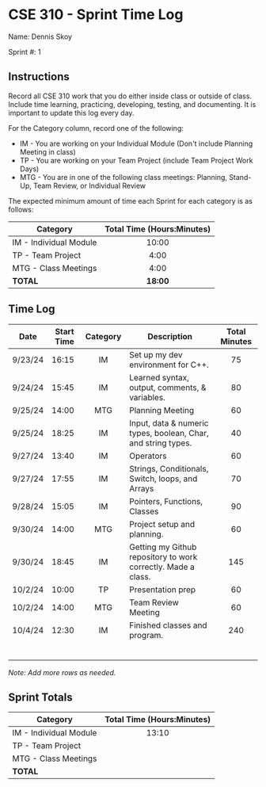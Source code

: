 # CSE 310 - Sprint Time Log

Name: Dennis Skoy

Sprint #: 1

## Instructions

Record all CSE 310 work that you do either inside class or outside of class.  Include time learning, practicing, developing, testing, and documenting.  It is important to update this log every day.

For the Category column, record one of the following:
* IM - You are working on your Individual Module (Don't include Planning Meeting in class)
* TP - You are working on your Team Project (include Team Project Work Days)
* MTG - You are in one of the following class meetings: Planning, Stand-Up, Team Review, or Individual Review

The expected minimum amount of time each Sprint for each category is as follows:

|Category                       |Total Time (Hours:Minutes)|
|-------------------------------|:------------------------:|
|IM - Individual Module         |          10:00           |
|TP - Team Project              |           4:00           |
|MTG - Class Meetings           |           4:00           |
|**TOTAL**                      |        **18:00**         |

## Time Log

|Date      |Start Time|Category|Description                                                   |Total Minutes|
|----------|----------|:------:|--------------------------------------------------------------|:-----------:|
|9/23/24   | 16:15    |  IM    | Set up my dev environment for C++.                           |  75         |
|9/24/24   | 15:45    |  IM    | Learned syntax, output, comments, & variables.               |  80         |
|9/25/24   | 14:00    |  MTG   | Planning Meeting                                             |  60         |
|9/25/24   | 18:25    |  IM    | Input, data & numeric types, boolean, Char, and string types.|  40         |
|9/27/24   | 13:40    |  IM    | Operators                                                    |  60         |
|9/27/24   | 17:55    |  IM    | Strings, Conditionals, Switch, loops, and Arrays             |  70         |
|9/28/24   | 15:05    |  IM    | Pointers, Functions, Classes                                 |  90         |
|9/30/24   | 14:00    |  MTG   | Project setup and planning.                                  |  60         |
|9/30/24   | 18:45    |  IM    | Getting my Github repository to work correctly. Made a class.| 145         |
|10/2/24   | 10:00    |  TP    | Presentation prep                                            |  60         |
|10/2/24   | 14:00    |  MTG   | Team Review Meeting                                          |  60         |
|10/4/24   | 12:30    |  IM    | Finished classes and program.                                | 240         |
|          |          |        |                                                              |             |
|          |          |        |                                                              |             |
|          |          |        |                                                              |             |
|          |          |        |                                                              |             |
|          |          |        |                                                              |             |
|          |          |        |                                                              |             |

_Note: Add more rows as needed._

## Sprint Totals

|Category                       |Total Time (Hours:Minutes)|
|-------------------------------|:------------------------:|
|IM - Individual Module         |     13:10                |
|TP - Team Project              |                          |
|MTG - Class Meetings           |                          |
|**TOTAL**                      |                          |
